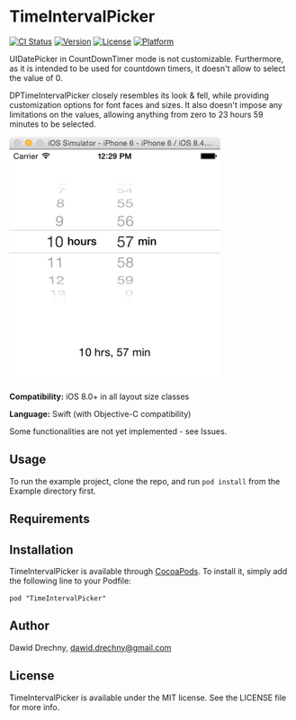 # TimeIntervalPicker

[![CI Status](http://img.shields.io/travis/dawiddr/TimeIntervalPicker.svg?style=flat)](https://travis-ci.org/dawiddr/TimeIntervalPicker)
[![Version](https://img.shields.io/cocoapods/v/TimeIntervalPicker.svg?style=flat)](http://cocoadocs.org/docsets/TimeIntervalPicker)
[![License](https://img.shields.io/cocoapods/l/TimeIntervalPicker.svg?style=flat)](http://cocoadocs.org/docsets/TimeIntervalPicker)
[![Platform](https://img.shields.io/cocoapods/p/TimeIntervalPicker.svg?style=flat)](http://cocoadocs.org/docsets/TimeIntervalPicker)

UIDatePicker in CountDownTimer mode is not customizable. Furthermore, as it is intended 
to be used for countdown timers, it doesn't allow to select the value of 0.

DPTimeIntervalPicker closely resembles its look & fell, while providing customization 
options for font faces and sizes. It also doesn't impose any limitations on the values, 
allowing anything from zero to 23 hours 59 minutes to be selected.

![TimeIntevalPicker](TimeIntervalPicker.png)

**Compatibility:** iOS 8.0+ in all layout size classes

**Language:** Swift (with Objective-C compatibility)

Some functionalities are not yet implemented - see Issues.

## Usage

To run the example project, clone the repo, and run `pod install` from the Example directory first.

## Requirements

## Installation

TimeIntervalPicker is available through [CocoaPods](http://cocoapods.org). To install
it, simply add the following line to your Podfile:

    pod "TimeIntervalPicker"

## Author

Dawid Drechny, dawid.drechny@gmail.com

## License

TimeIntervalPicker is available under the MIT license. See the LICENSE file for more info.

